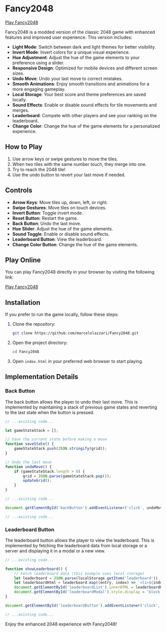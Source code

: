 # Fancy2048

[Play Fancy2048](https://marcelolazzari.github.io/Fancy2048/Mobile/)

Fancy2048 is a modded version of the classic 2048 game with enhanced features and improved user experience. This version includes:

- **Light Mode**: Switch between dark and light themes for better visibility.
- **Invert Mode**: Invert colors for a unique visual experience.
- **Hue Adjustment**: Adjust the hue of the game elements to your preference using a slider.
- **Responsive Design**: Optimized for mobile devices and different screen sizes.
- **Undo Move**: Undo your last move to correct mistakes.
- **Smooth Animations**: Enjoy smooth transitions and animations for a more engaging gameplay.
- **Local Storage**: Your best score and theme preferences are saved locally.
- **Sound Effects**: Enable or disable sound effects for tile movements and merges.
- **Leaderboard**: Compete with other players and see your ranking on the leaderboard.
- **Change Color**: Change the hue of the game elements for a personalized experience.

## How to Play

1. Use arrow keys or swipe gestures to move the tiles.
2. When two tiles with the same number touch, they merge into one.
3. Try to reach the 2048 tile!
4. Use the undo button to revert your last move if needed.

## Controls

- **Arrow Keys**: Move tiles up, down, left, or right.
- **Swipe Gestures**: Move tiles on touch devices.
- **Invert Button**: Toggle invert mode.
- **Reset Button**: Restart the game.
- **Back Button**: Undo the last move.
- **Hue Slider**: Adjust the hue of the game elements.
- **Sound Toggle**: Enable or disable sound effects.
- **Leaderboard Button**: View the leaderboard.
- **Change Color Button**: Change the hue of the game elements.

## Play Online

You can play Fancy2048 directly in your browser by visiting the following link:

[Play Fancy2048](https://marcelolazzari.github.io/Fancy2048/Mobile/)

## Installation

If you prefer to run the game locally, follow these steps:

1. Clone the repository:
   ```bash
   git clone https://github.com/marcelolazzari/Fancy2048.git
   ```
2. Open the project directory:
   ```bash
   cd Fancy2048
   ```
3. Open `index.html` in your preferred web browser to start playing.

## Implementation Details

### Back Button

The back button allows the player to undo their last move. This is implemented by maintaining a stack of previous game states and reverting to the last state when the button is pressed.

```javascript
// ...existing code...

let gameStateStack = [];

// Save the current state before making a move
function saveState() {
    gameStateStack.push(JSON.stringify(grid));
}

// Undo the last move
function undoMove() {
    if (gameStateStack.length > 0) {
        grid = JSON.parse(gameStateStack.pop());
        updateGrid();
    }
}

// ...existing code...

document.getElementById('backButton').addEventListener('click', undoMove);

// ...existing code...
```

### Leaderboard Button

The leaderboard button allows the player to view the leaderboard. This is implemented by fetching the leaderboard data from local storage or a server and displaying it in a modal or a new view.

```javascript
// ...existing code...

function showLeaderboard() {
    // Fetch leaderboard data (this example uses local storage)
    let leaderboard = JSON.parse(localStorage.getItem('leaderboard')) || [];
    let leaderboardHtml = leaderboard.map((entry, index) => `<li>${index + 1}. ${entry.name}: ${entry.score}</li>`).join('');
    document.getElementById('leaderboardList').innerHTML = leaderboardHtml;
    document.getElementById('leaderboardModal').style.display = 'block';
}

document.getElementById('leaderboardButton').addEventListener('click', showLeaderboard);

// ...existing code...
```

Enjoy the enhanced 2048 experience with Fancy2048!
